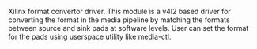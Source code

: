 Xilinx format convertor driver.
This module is a v4l2 based driver for converting the format in the media pipeline by matching the formats between source and sink pads at software levels.
User can set the format for the pads using userspace utility like media-ctl.
